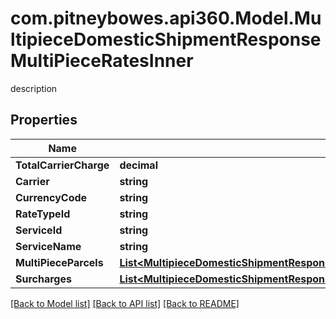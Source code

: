 # com.pitneybowes.api360.Model.MultipieceDomesticShipmentResponseMultiPieceRatesInner
description

## Properties

Name | Type | Description | Notes
------------ | ------------- | ------------- | -------------
**TotalCarrierCharge** | **decimal** | description | [optional] 
**Carrier** | **string** | description | [optional] 
**CurrencyCode** | **string** | description | [optional] 
**RateTypeId** | **string** | description | [optional] 
**ServiceId** | **string** | description | [optional] 
**ServiceName** | **string** | description | [optional] 
**MultiPieceParcels** | [**List&lt;MultipieceDomesticShipmentResponseMultiPieceRatesInnerMultiPieceParcelsInner&gt;**](MultipieceDomesticShipmentResponseMultiPieceRatesInnerMultiPieceParcelsInner.md) | description | [optional] 
**Surcharges** | [**List&lt;MultipieceDomesticShipmentResponseMultiPieceRatesInnerSurchargesInner&gt;**](MultipieceDomesticShipmentResponseMultiPieceRatesInnerSurchargesInner.md) | description | [optional] 

[[Back to Model list]](../README.md#documentation-for-models) [[Back to API list]](../README.md#documentation-for-api-endpoints) [[Back to README]](../README.md)

